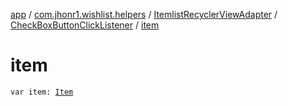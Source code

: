 [app](../../../index.md) / [com.jhonr1.wishlist.helpers](../../index.md) / [ItemlistRecyclerViewAdapter](../index.md) / [CheckBoxButtonClickListener](index.md) / [item](./item.md)

# item

`var item: `[`Item`](../../-item/index.md)